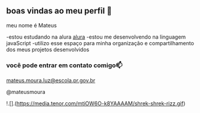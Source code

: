 ## boas vindas ao meu perfil 🖤

meu nome é Mateus

-estou estudando na alura [alura](https://www.alura.com.br)
-estou me desenvolvendo na linguagem javaScript
-utilizo esse espaço para minha organização e compartilhamento dos meus projetos desenvolvidos

### você pode entrar em contato comigo📫

mateus.moura.luz@escola.pr.gov.br

@mateusmoura

!.[].(https://media.tenor.com/mtiOW6O-k8YAAAAM/shrek-shrek-rizz.gif)





